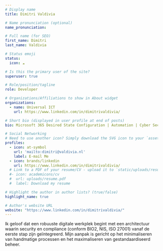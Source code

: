 ```yaml
---
# Display name
title: Dimitri Valdivia

# Name pronunciation (optional)
name_pronunciation: 

# Full name (for SEO)
first_name: Dimitri
last_name: Valdivia

# Status emoji
status:
  icon: ☁️

# Is this the primary user of the site?
superuser: true

# Role/position/tagline
role: Developer

# Organizations/Affiliations to show in About widget
organizations:
  - name: Universal ICT
    url: https://www.linkedin.com/in/dimitrivaldivia/

# Short bio (displayed in user profile at end of posts)
bio: Microsoft 365 Desired State Configuration | Automation | Cyber Security | DevOps | Exchange (Online)

# Social Networking
# Need to use another icon? Simply download the SVG icon to your `assets/media/icons/` folder.
profiles:
  - icon: at-symbol
    url: 'mailto:dimitri@valdivia.nl'
    label: E-mail Me
  - icon: brands/linkedin
    url: https://www.linkedin.com/in/dimitrivaldivia/
  # Link to a PDF of your resume/CV - upload it to `static/uploads/resume.pdf`
  #- icon: academicons/cv
  #  url: uploads/resume.pdf
  #  label: Download my resume

# Highlight the author in author lists? (true/false)
highlight_name: true

# Author's website URL
website: "https://www.linkedin.com/in/dimitrivaldivia/"
---
```


Ik geloof dat een robuuste digitale werkplek begint met een architectuur waarin security en compliance (conform BIO2, NIS, ISO 27001) vanaf de eerste stap zijn geïntegreerd. Mijn aanpak is gericht op het minimaliseren van handmatige processen en het maximaliseren van gestandaardiseerd beheer.